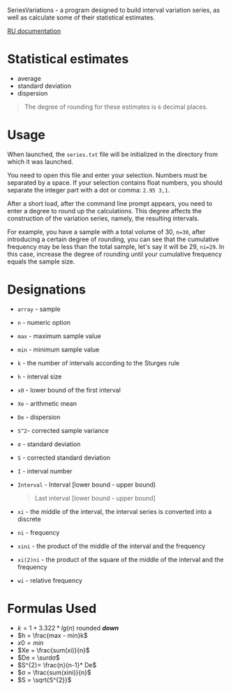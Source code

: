 SeriesVariations - a program designed to build interval variation series, as well as calculate some of their statistical estimates.

[RU documentation](docs/readmeRU.md)

# Statistical estimates

* average
* standard deviation
* dispersion

> The degree of rounding for these estimates is `6` decimal places.

# Usage

When launched, the `series.txt` file will be initialized in the directory from which it was launched.

You need to open this file and enter your selection. Numbers must be separated by a space. If your selection 
contains float numbers, you should separate the integer part with a dot or comma: `2.95 3,1`.

After a short load, after the command line prompt appears, you need to enter a degree to round up the calculations. 
This degree affects the construction of the variation series, namely, the resulting intervals.

For example, you have a sample with a total volume of 30, `n=30`, after introducing a certain degree of rounding, 
you can see that the cumulative frequency may be less than the total sample, let's say it will be 29, `ni=29`. In 
this case, increase the degree of rounding until your cumulative frequency equals the sample size.

# Designations

* `array` - sample
* `n` - numeric option
* `max` - maximum sample value
* `min` - minimum sample value
* `k` - the number of intervals according to the Sturges rule
* `h` - interval size
* `x0` - lower bound of the first interval
* `Xe` - arithmetic mean
* `De` - dispersion
* `S^2`- corrected sample variance
* `σ` - standard deviation
* `S` - corrected standard deviation


* `I` - interval number
* `Interval` - Interval [lower bound - upper bound)
  > Last interval [lower bound - upper bound]
* `xi` - the middle of the interval, the interval series is converted into a discrete
* `ni` - frequency
* `xini` - the product of the middle of the interval and the frequency
* `xi(2)ni` - the product of the square of the middle of the interval and the frequency
* `wi` - relative frequency

# Formulas Used

* $k = 1 + 3.322 * lg(n)$ rounded ***down***
* $h = \frac{max - min}k$
* $x0 = min$
* $Xe = \frac{sum(xi)}{n}$
* $De = \surdσ$
* $S^{2}= \frac{n}{n-1}* De$
* $σ = \frac{sum(xini)}{n}$
* $S = \sqrt{S^{2}}$